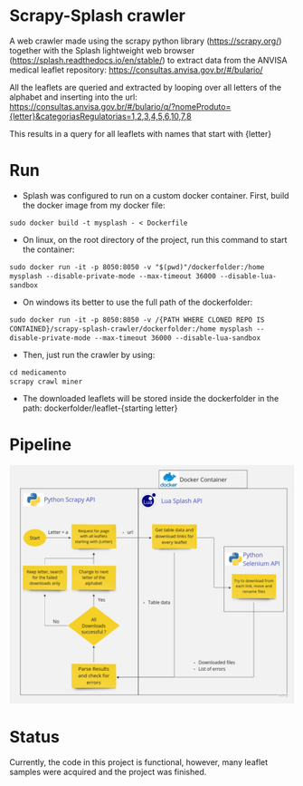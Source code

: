 # Scrapy-Splash crawler

A web crawler made using the scrapy python library (https://scrapy.org/) together with the Splash lightweight web browser (https://splash.readthedocs.io/en/stable/) to extract data from the ANVISA medical leaflet repository: https://consultas.anvisa.gov.br/#/bulario/


All the leaflets are queried and extracted by looping over all letters of the alphabet and inserting into the url: https://consultas.anvisa.gov.br/#/bulario/q/?nomeProduto={letter}&categoriasRegulatorias=1,2,3,4,5,6,10,7,8 

This results in a query for all leaflets with names that start with {letter}


# Run

- Splash was configured to run on a custom docker container. First, build the docker image from my docker file:

```
sudo docker build -t mysplash - < Dockerfile
```

- On linux, on the root directory of the project, run this command to start the container:

```
sudo docker run -it -p 8050:8050 -v "$(pwd)"/dockerfolder:/home mysplash --disable-private-mode --max-timeout 36000 --disable-lua-sandbox
```

- On windows its better to use the full path of the dockerfolder:

```
sudo docker run -it -p 8050:8050 -v /{PATH WHERE CLONED REPO IS CONTAINED}/scrapy-splash-crawler/dockerfolder:/home mysplash --disable-private-mode --max-timeout 36000 --disable-lua-sandbox
```

- Then, just run the crawler by using:

```
cd medicamento
scrapy crawl miner
```

- The downloaded leaflets will be stored inside the dockerfolder in the path: dockerfolder/leaflet-{starting letter}


# Pipeline
![Alt text](samples/pipeline.jpg?raw=true "pipeline")


# Status
Currently, the code in this project is functional, however, many leaflet samples were acquired and the project was finished.
